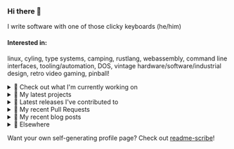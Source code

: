 ### Hi there 👋

I write software with one of those clicky keyboards (he/him)

#### Interested in:
linux, cyling, type systems, camping, rustlang, webassembly, command line interfaces, tooling/automation, DOS, vintage hardware/software/industrial design, retro video gaming, pinball!

<details><summary>👀 Check out what I'm currently working on</summary><br />

- [MetaMask/metamask-mobile](https://github.com/MetaMask/metamask-mobile) - Mobile web browser providing access to websites that use the Ethereum blockchain (1 day ago)
- [rickycodes/www](https://github.com/rickycodes/www) - my website built using Rust (stdweb) → .wasm (also: dat://ricky.codes) (2 weeks ago)
- [MetaMask/metamask-extension](https://github.com/MetaMask/metamask-extension) - :globe_with_meridians: :electric_plug: The MetaMask browser extension enables browsing Ethereum blockchain enabled websites (3 weeks ago)
- [MetaMask/controllers](https://github.com/MetaMask/controllers) - Collection of platform-agnostic modules for creating secure data models for cryptocurrency wallets (1 month ago)
- [rickycodes/card](https://github.com/rickycodes/card) - npx business card built with rust targeting wasm (1 month ago)
</details>

<details><summary>🌱 My latest projects</summary><br />

- [rickycodes/kitties](https://github.com/rickycodes/kitties) - micro site to browse CryptoKitties
- [rickycodes/pve-no-subscription](https://github.com/rickycodes/pve-no-subscription) - Proxmox VE No-Subscription Removal
- [rickycodes/ftse-rs](https://github.com/rickycodes/ftse-rs) - scrape and filter hl.co.uk market summaries
- [rickycodes/card](https://github.com/rickycodes/card) - npx business card built with rust targeting wasm
- [rickycodes/dat-proxy-browser](https://github.com/rickycodes/dat-proxy-browser) - Rough sketch of a decentralised (supporting DAT) mobile web browser built with react-native
</details>

<details><summary>🔭 Latest releases I've contributed to</summary><br />

- [MetaMask/action-publish-gh-pages](https://github.com/MetaMask/action-publish-gh-pages) ([v2.0.1](https://github.com/MetaMask/action-publish-gh-pages/releases/tag/v2.0.1), today) - 
- [MetaMask/controllers](https://github.com/MetaMask/controllers) ([v29.0.1](https://github.com/MetaMask/controllers/releases/tag/v29.0.1), 6 days ago) - Collection of platform-agnostic modules for creating secure data models for cryptocurrency wallets
- [MetaMask/metamask-mobile](https://github.com/MetaMask/metamask-mobile) ([v5.1.0](https://github.com/MetaMask/metamask-mobile/releases/tag/v5.1.0), 6 days ago) - Mobile web browser providing access to websites that use the Ethereum blockchain
- [MetaMask/web3-provider-engine](https://github.com/MetaMask/web3-provider-engine) ([v16.0.4](https://github.com/MetaMask/web3-provider-engine/releases/tag/v16.0.4), 2 weeks ago) - A JavaScript library for composing Ethereum provider objects using middleware modules
- [MetaMask/metamask-extension](https://github.com/MetaMask/metamask-extension) ([v10.14.0](https://github.com/MetaMask/metamask-extension/releases/tag/v10.14.0), 2 weeks ago) - :globe_with_meridians: :electric_plug: The MetaMask browser extension enables browsing Ethereum blockchain enabled websites
</details>

<details><summary>🔨 My recent Pull Requests</summary><br />

- [remove default from create-release-pr workflow](https://github.com/MetaMask/metamask-mobile/pull/4356) on [MetaMask/metamask-mobile](https://github.com/MetaMask/metamask-mobile) (today)
- [Fix subtitle mapping](https://github.com/MetaMask/metamask-mobile/pull/4349) on [MetaMask/metamask-mobile](https://github.com/MetaMask/metamask-mobile) (1 day ago)
- [fix generate-static-assets](https://github.com/MetaMask/metamask-mobile/pull/4328) on [MetaMask/metamask-mobile](https://github.com/MetaMask/metamask-mobile) (1 day ago)
- [convert back to spaces](https://github.com/MetaMask/metamask-mobile/pull/4278) on [MetaMask/metamask-mobile](https://github.com/MetaMask/metamask-mobile) (6 days ago)
- [patch cross-fetch instead of skipping](https://github.com/MetaMask/metamask-mobile/pull/4249) on [MetaMask/metamask-mobile](https://github.com/MetaMask/metamask-mobile) (1 week ago)
</details>

<details><summary>📜 My recent blog posts</summary><br />

- [Publishing my Website to the peer-to-peer Web](//ricky.codes/blog/posts/publishing-to-the-peer-to-peer-web/) (3 years ago)
</details>

<details><summary>🔗 Elsewhere</summary><br />

- Web: https://ricky.codes
- Twitter: https://twitter.com/rickycodes
- Blog: https://ricky.codes/blog
</details>

Want your own self-generating profile page? Check out [readme-scribe](https://github.com/muesli/readme-scribe)!

